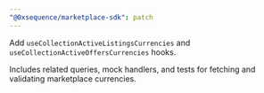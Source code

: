 ```yaml
---
"@0xsequence/marketplace-sdk": patch
---
```


Add `useCollectionActiveListingsCurrencies` and `useCollectionActiveOffersCurrencies` hooks.

Includes related queries, mock handlers, and tests for fetching and validating marketplace currencies.